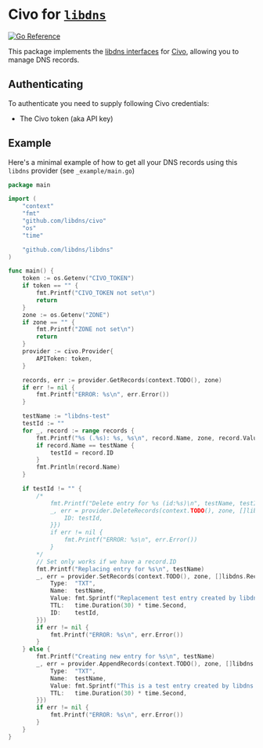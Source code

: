 Civo for [`libdns`](https://github.com/libdns/libdns)
=======================

[![Go Reference](https://pkg.go.dev/badge/test.svg)](https://pkg.go.dev/github.com/libdns/civo)

This package implements the [libdns interfaces](https://github.com/libdns/libdns) for [Civo](https://civo.com), allowing you to manage DNS records.

## Authenticating

To authenticate you need to supply following Civo credentials:

- The Civo token (aka API key)

## Example

Here's a minimal example of how to get all your DNS records using this `libdns` provider (see `_example/main.go`)

```go
package main

import (
	"context"
	"fmt"
	"github.com/libdns/civo"
	"os"
	"time"

	"github.com/libdns/libdns"
)

func main() {
	token := os.Getenv("CIVO_TOKEN")
	if token == "" {
		fmt.Printf("CIVO_TOKEN not set\n")
		return
	}
	zone := os.Getenv("ZONE")
	if zone == "" {
		fmt.Printf("ZONE not set\n")
		return
	}
	provider := civo.Provider{
		APIToken: token,
	}

	records, err := provider.GetRecords(context.TODO(), zone)
	if err != nil {
		fmt.Printf("ERROR: %s\n", err.Error())
	}

	testName := "libdns-test"
	testId := ""
	for _, record := range records {
		fmt.Printf("%s (.%s): %s, %s\n", record.Name, zone, record.Value, record.Type)
		if record.Name == testName {
			testId = record.ID
		}
		fmt.Println(record.Name)
	}

	if testId != "" {
		/*
			fmt.Printf("Delete entry for %s (id:%s)\n", testName, testId)
			_, err = provider.DeleteRecords(context.TODO(), zone, []libdns.Record{libdns.Record{
				ID: testId,
			}})
			if err != nil {
				fmt.Printf("ERROR: %s\n", err.Error())
			}
		*/
		// Set only works if we have a record.ID
		fmt.Printf("Replacing entry for %s\n", testName)
		_, err = provider.SetRecords(context.TODO(), zone, []libdns.Record{libdns.Record{
			Type:  "TXT",
			Name:  testName,
			Value: fmt.Sprintf("Replacement test entry created by libdns %s", time.Now()),
			TTL:   time.Duration(30) * time.Second,
			ID:    testId,
		}})
		if err != nil {
			fmt.Printf("ERROR: %s\n", err.Error())
		}
	} else {
		fmt.Printf("Creating new entry for %s\n", testName)
		_, err = provider.AppendRecords(context.TODO(), zone, []libdns.Record{libdns.Record{
			Type:  "TXT",
			Name:  testName,
			Value: fmt.Sprintf("This is a test entry created by libdns %s", time.Now()),
			TTL:   time.Duration(30) * time.Second,
		}})
		if err != nil {
			fmt.Printf("ERROR: %s\n", err.Error())
		}
	}
}
```
